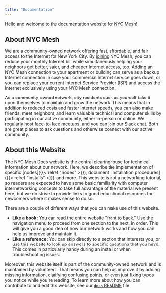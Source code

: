 ```yaml
---
title: "Documentation"
---
```


Hello and welcome to the documentation website for [NYC Mesh](https://nycmesh.net/)!

## About NYC Mesh

We are a community-owned network offering fast, affordable, and fair access to the Internet for New York City. By [joining](https://nycmesh.net/join) NYC Mesh, you can reduce your monthly Internet bill while simultaneously helping your neighbors get better, safer, and cheaper Internet access, too. Adding an NYC Mesh connection to your apartment or building can serve as a backup Internet connection in case your commercial Internet service goes down, or you can replace your current Internet Service Provider (ISP) and access the Internet exclusively using your NYC Mesh connection.

As a community-owned network, city residents such as yourself take it upon themselves to maintain and grow the network. This means that in addition to reduced costs and faster Internet speeds, you can also make friends, meet neighbors, and learn valuable technical and computer skills by participating in our active community, either in-person or online. We regularly host [face-to-face meetups](https://www.meetup.com/nycmesh/), and you can join our [Slack chat](https://slack.nycmesh.net/). Both are great places to ask questions and otherwise connect with our active community.

## About this Website

The NYC Mesh Docs website is the central clearinghouse for technical information about our network. Here, we describe the implementation of specific [nodes]({{< relref "nodes" >}}), document [installation procedures]({{< relref "installs" >}}), and more. This website is not a networking tutorial, so readers are expected to have some basic familiarity with computer internetworking concepts to take full advantage of the material we present here, but we do strive to provide links to good educational resources for newcomers where it makes sense to do so.

There are a couple of different ways that you can make use of this website.

* **Like a book:** You can read the entire website "front to back." Use the navigation menu to proceed from one section to the next, in order. This will give you a good idea of how our network works and how you can help us improve and maintain it.
* **Like a reference:** You can skip directly to a section that interests you, or use this website to look up answers to specific questions that you have. This comes in particularly handy during an install or when troubleshooting issues.

Moreover, this website itself is part of the community-owned network and is maintained by volunteers. That means you can help us improve it by adding missing information, clarifying confusing points, or even just fixing typos you notice while you're reading. To learn more about how you can contribute to and edit this website, see our [`docs` README](https://github.com/nycmeshnet/docs/blob/master/README.md) file.
